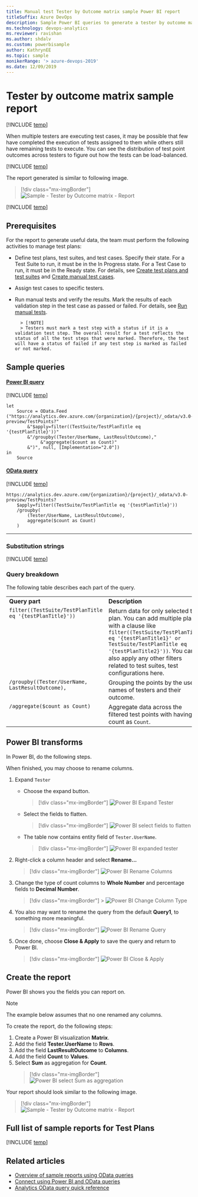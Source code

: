 ```yaml
---
title: Manual test Tester by Outcome matrix sample Power BI report 
titleSuffix: Azure DevOps
description: Sample Power BI queries to generate a tester by outcome matrix report
ms.technology: devops-analytics
ms.reviewer: ravishan
ms.author: shdalv
ms.custom: powerbisample
author: KathrynEE
ms.topic: sample
monikerRange: '> azure-devops-2019'
ms.date: 12/09/2019
---
```


# Tester by outcome matrix sample report

[!INCLUDE [temp](../includes/version-azure-devops-cloud.md)]

When multiple testers are executing test cases, it may be possible that few have completed the execution of tests assigned to them while others still have remaining tests to execute. You can see the distribution of test point outcomes across testers to figure out how the tests can be load-balanced.

[!INCLUDE [temp](includes/preview-note.md)]

The report generated is similar to following image.

> [!div class="mx-imgBorder"]
> ![Sample - Tester by Outcome matrix - Report](media/odatapowerbi-testerbyoutcome.png)

[!INCLUDE [temp](includes/sample-required-reading.md)]

## Prerequisites

For the report to generate useful data, the team must perform the following activities to manage test plans:

* Define test plans, test suites, and test cases. Specify their state. For a Test Suite to run, it must be in the In Progress state. For a Test Case to run, it must be in the Ready state. For details, see [Create test plans and test suites](../../test/create-a-test-plan.md) and [Create manual test cases](../../test/create-test-cases.md).
* Assign test cases to specific testers.
* Run manual tests and verify the results. Mark the results of each validation step in the test case as passed or failed. For details, see [Run manual tests](../../test/run-manual-tests.md).

      	> [!NOTE]  
      	> Testers must mark a test step with a status if it is a validation test step. The overall result for a test reflects the status of all the test steps that were marked. Therefore, the test will have a status of failed if any test step is marked as failed or not marked.

## Sample queries

#### [Power BI query](#tab/powerbi/)

[!INCLUDE [temp](includes/sample-powerbi-query.md)]

```
let
    Source = OData.Feed ("https://analytics.dev.azure.com/{organization}/{project}/_odata/v3.0-preview/TestPoints?"
        &"$apply=filter((TestSuite/TestPlanTitle eq '{testPlanTitle}'))"
        &"/groupby((Tester/UserName, LastResultOutcome),"
             &"aggregate($count as Count)"
        &")", null, [Implementation="2.0"])
in
    Source
```

#### [OData query](#tab/odata/)

[!INCLUDE [temp](includes/sample-odata-query.md)]

```
https://analytics.dev.azure.com/{organization}/{project}/_odata/v3.0-preview/TestPoints?  
    $apply=filter((TestSuite/TestPlanTitle eq '{testPlanTitle}'))
    /groupby(
        (Tester/UserName, LastResultOutcome),  
        aggregate($count as Count)
    )
```

---

### Substitution strings

[!INCLUDE [temp](includes/sample-query-substitutions-3.md)]

### Query breakdown

The following table describes each part of the query.

<table width="90%">
<tbody valign="top">
<tr><td width="25%"><b>Query part</b></td><td><b>Description</b></td><tr>
<tr><td><code>filter((TestSuite/TestPlanTitle eq '{testPlanTitle}')) </code></td><td>Return data for only selected test plan. You can add multiple plans with a clause like <code>filter((TestSuite/TestPlanTitle eq '{testPlanTitle1}' or TestSuite/TestPlanTitle eq '{testPlanTitle2}'))</code>. You can also apply any other filters related to test suites, test configurations here.</td><tr>
<tr><td><code>/groupby((Tester/UserName, LastResultOutcome),</code></td><td>Grouping the points by the user names of testers and their outcome.</td><tr>
<tr><td><code>/aggregate($count as Count)</code></td><td>Aggregate data across the filtered test points with having count as <code>Count</code>.</td><tr>
</tbody>
</table>

## Power BI transforms

In Power BI, do the following steps.

When finished, you may choose to rename columns.

1.  Expand <code>Tester</code>

    * Choose the expand button.

      > [!div class="mx-imgBorder"]
      > ![Power BI Expand Tester](media/powerbi-expand-tester.png)

    * Select the fields to flatten.

      > [!div class="mx-imgBorder"]
      > ![Power BI select fields to flatten](media/powerbi-tester-flatten.png)

    * The table now contains entity field of <code>Tester.UserName</code>.

      > [!div class="mx-imgBorder"]
      > ![Power BI expanded tester](media/powerbi-expanded-tester.png)

1.  Right-click a column header and select **Rename...**

    > [!div class="mx-imgBorder"]
    > ![Power BI Rename Columns](media/powerbi-rename-columns.png)

1.  Change the type of count columns to **Whole Number** and percentage fields to **Decimal Number**.

    > [!div class="mx-imgBorder"] > ![Power BI Change Column Type](media/powerbi-change-column-type.png)

1.  You also may want to rename the query from the default **Query1**, to something more meaningful.

    > [!div class="mx-imgBorder"]
    > ![Power BI Rename Query](media/powerbi-rename-query.png)

1.  Once done, choose **Close & Apply** to save the query and return to Power BI.

    > [!div class="mx-imgBorder"]
    > ![Power BI Close & Apply](media/powerbi-close-apply.png)

## Create the report

Power BI shows you the fields you can report on.

> [!NOTE]  
> The example below assumes that no one renamed any columns.

To create the report, do the following steps:

1.  Create a Power BI visualization **Matrix**.
1.  Add the field **Tester.UserName** to **Rows**.
1.  Add the field **LastResultOutcome** to **Columns**.
1.  Add the field **Count** to **Values**.
1.  Select **Sum** as aggregation for **Count**.
    > [!div class="mx-imgBorder"]
    > ![Power BI select Sum as aggregation](media/powerbi-sum-aggregation.png)

Your report should look similar to the following image.

> [!div class="mx-imgBorder"]
> ![Sample - Tester by Outcome matrix - Report](media/odatapowerbi-testerbyoutcome.png)

## Full list of sample reports for Test Plans

[!INCLUDE [temp](includes/sample-full-list-test-plans.md)]

## Related articles

* [Overview of sample reports using OData queries](/azure/devops/report/powerbi/sample-odata-overview)
* [Connect using Power BI and OData queries](/azure/devops/report/powerbi/odataquery-connect)
* [Analytics OData query quick reference](/azure/devops/report/extend-analytics/quick-ref)
